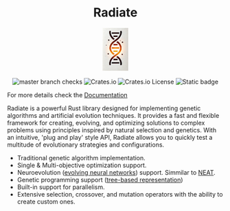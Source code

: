 <h1 align="center">Radiate</h1>
<p align="center">
  <img src="/docs/assets/radiate.png" height="100">
</p>

<span align="center">

  ![master branch checks][master_branch_checks] ![Crates.io][crates_link] ![Crates.io License][license] ![Static badge][static_evolution_badge]

</span>

[crates_link]: https://img.shields.io/crates/v/radiate
[master_branch_checks]: https://img.shields.io/github/check-runs/pkalivas/radiate/master
[license]: https://img.shields.io/crates/l/radiate
[static_evolution_badge]: https://img.shields.io/badge/evolution-genetics-default
[rust_badge]: https://img.shields.io/badge/rust-%23000000.svg?logo=rust&logoColor=orange
[jenetics_link]: https://github.com/jenetics/jenetics
[genevo_link]: https://github.com/innoave/genevo
[radiate_legacy]: https://github.com/pkalivas/radiate.legacy
 

For more details check the [Documentation](https://pkalivas.github.io/radiate/)

Radiate is a powerful Rust library designed for implementing genetic algorithms and artificial evolution techniques. It
provides a fast and flexible framework for creating, evolving, and optimizing solutions to complex problems using principles
inspired by natural selection and genetics. With an intuitive, 'plug and play' style API, Radiate allows you to quickly test a multitude of evolutionary strategies and configurations.

* Traditional genetic algorithm implementation.
* Single & Multi-objective optimization support.
* Neuroevolution ([evolving neural networks](http://www.scholarpedia.org/article/Neuroevolution)) support. Simmilar to [NEAT](https://nn.cs.utexas.edu/downloads/papers/stanley.ec02.pdf).
* Genetic programming support ([tree-based representation](https://en.wikipedia.org/wiki/Gene_expression_programming#:~:text=In%20computer%20programming%2C%20gene%20expression,much%20like%20a%20living%20organism.)) 
* Built-in support for parallelism.
* Extensive selection, crossover, and mutation operators with the ability to create custom ones.